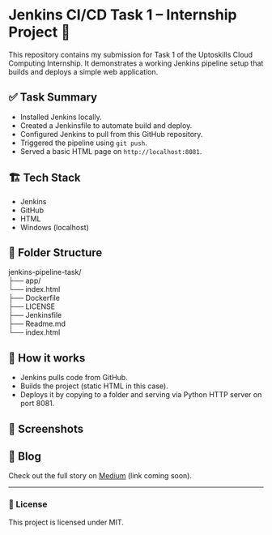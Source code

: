 # Jenkins CI/CD Task 1 – Internship Project 🚀

This repository contains my submission for Task 1 of the Uptoskills Cloud Computing Internship. It demonstrates a working Jenkins pipeline setup that builds and deploys a simple web application.

## ✅ Task Summary

- Installed Jenkins locally.
- Created a Jenkinsfile to automate build and deploy.
- Configured Jenkins to pull from this GitHub repository.
- Triggered the pipeline using `git push`.
- Served a basic HTML page on `http://localhost:8081`.

## 🏗️ Tech Stack

- Jenkins
- GitHub
- HTML
- Windows (localhost)

## 📂 Folder Structure

jenkins-pipeline-task/
<br>├── app/
<br>    └── index.html
<br>├── Dockerfile 
<br>├── LICENSE
<br>├── Jenkinsfile 
<br>├── Readme.md
<br>└── index.html

## 🔧 How it works

- Jenkins pulls code from GitHub.
- Builds the project (static HTML in this case).
- Deploys it by copying to a folder and serving via Python HTTP server on port 8081.

## 📸 Screenshots

<!-- Add your screenshots here -->

## 📖 Blog

Check out the full story on [Medium](#) (link coming soon).

---

### 📄 License

This project is licensed under MIT.
